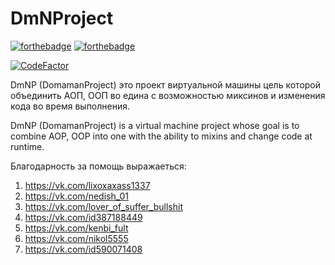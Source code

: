 # DmNProject
[![forthebadge](https://forthebadge.com/images/badges/open-source.svg)](https://forthebadge.com)
[![forthebadge](https://forthebadge.com/images/badges/0-percent-optimized.svg)](https://forthebadge.com)

[![CodeFactor](https://www.codefactor.io/repository/github/domaman202/dmnproject/badge)](https://www.codefactor.io/repository/github/domaman202/dmnproject)

DmNP (DomamanProject) это проект виртуальной машины цель которой объединить АОП, ООП во едина с возможностью миксинов и изменения кода во время выполнения.

DmNP (DomamanProject) is a virtual machine project whose goal is to combine AOP, OOP into one with the ability to mixins and change code at runtime.

Благодарность за помощь выражаеться:
1. https://vk.com/lixoxaxass1337
2. https://vk.com/nedish_01
3. https://vk.com/lover_of_suffer_bullshit
4. https://vk.com/id387188449
5. https://vk.com/kenbi_fult
6. https://vk.com/nikol5555
7. https://vk.com/id590071408
